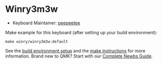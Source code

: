 # Winry3m3w


* Keyboard Maintainer: [peepeetee](https://github.com/peepeetee)


Make example for this keyboard (after setting up your build environment):

    make winry/winry3m3w:default


See the [build environment setup](https://docs.qmk.fm/#/getting_started_build_tools) and the [make instructions](https://docs.qmk.fm/#/getting_started_make_guide) for more information. Brand new to QMK? Start with our [Complete Newbs Guide](https://docs.qmk.fm/#/newbs).
